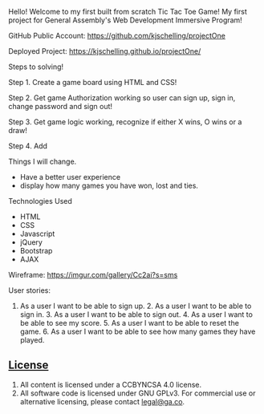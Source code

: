 
Hello! Welcome to my first built from scratch Tic Tac Toe Game!
My first project for General Assembly's Web Development Immersive Program!


GitHub Public Account:
https://github.com/kjschelling/projectOne

Deployed Project:
https://kjschelling.github.io/projectOne/

Steps to solving!

Step 1. Create a game board using HTML and CSS!

Step 2. Get game Authorization working so user can sign up, sign in, change password and sign out!

Step 3. Get game logic working, recognize if either X wins, O wins or a draw!

Step 4. Add 


Things I will change.
- Have a better user experience
- display how many games you have won, lost and ties.

Technologies Used
- HTML
- CSS
- Javascript
- jQuery
- Bootstrap
- AJAX

Wireframe:
https://imgur.com/gallery/Cc2ai?s=sms

User stories:
1. As a user I want to be able to sign up.
    2. As a user I want to be able to sign in.
    3. As a user I want to be able to sign out.
    4. As a user I want to be able to see my score.
    5. As a user I want to  be able to reset the game.
    6. As a user I want to be able to see how many games they have played.



## [License](LICENSE)

1.  All content is licensed under a CC­BY­NC­SA 4.0 license.
1.  All software code is licensed under GNU GPLv3. For commercial use or
    alternative licensing, please contact legal@ga.co.
